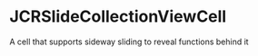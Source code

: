 JCRSlideCollectionViewCell
==========================

A cell that supports sideway sliding to reveal functions behind it
